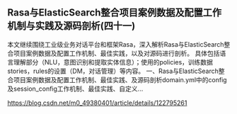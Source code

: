 ## Rasa与ElasticSearch整合项目案例数据及配置工作机制与实践及源码剖析(四十一)

本文继续围绕工业级业务对话平台和框架Rasa，深入解析Rasa与ElasticSearch整合项目案例数据及配置工作机制、最佳实践，以及对源码进行剖析。
具体包括语言理解部分（NLU，意图识别和提取实体信息）；使用的policies，训练数据stories，rules的设置（DM，对话管理）等内容。
一、Rasa与ElasticSearch整合项目案例数据及配置工作机制、最佳实践、及源码剖析domain.yml中的config及session_config工作机制、最佳实践、自定义...

https://blog.csdn.net/m0_49380401/article/details/122795261

